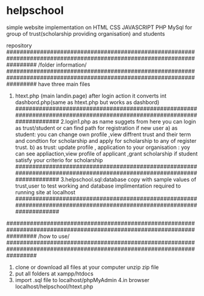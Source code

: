 # helpschool
simple website implementation on HTML CSS JAVASCRIPT PHP MySql for group of trust(scholarship providing organisation) and students
<!--clam and read carefully-->
repository 
#########################################################################################################################
  /folder information/
#########################################################################################################################
have three main files

1. htext.php (main landin.page) after login action it converts int dashbord.php(same as htext.php but works as dashbord)
#########################################################################################################################
2.login1.php as name suggets from here you can login as trust/student or can find path for registration if new user 
  a) as student: you can  change own profile ,view diffrent trust and their term and condtion for  scholarship and apply for scholarship
     to any of register trust.
  b) as trust: update profile , application to your organisation : yoy can see appliaction,view profile of applicant ,grant scholarship if 
     student satisfy your criterio for scholarship
#########################################################################################################################
3.helpschool.sql:database copy with sample values of trust,user to test working and database implimentation required to running site at localhost 
#########################################################################################################################




#########################################################################################################################
  /how to use/
#########################################################################################################################                                                                  
 1. clone or download all files at your computer unzip zip file
 2. put all folders at xampp/htdocs
 3. import .sql file to localhost/phpMyAdmin
 4.in browser localhost/helpschool/htext.php   
    
